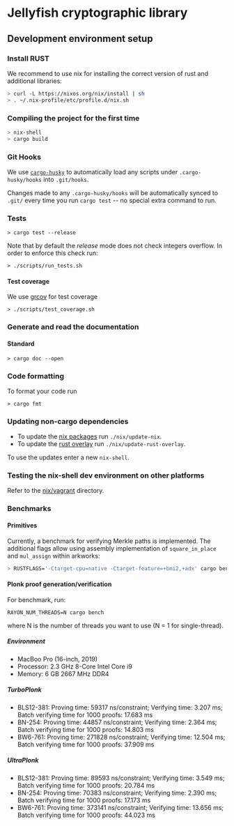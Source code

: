 # Jellyfish cryptographic library

## Development environment setup

### Install RUST

We recommend to use nix for installing the correct version of rust and
additional libraries:
```bash
> curl -L https://nixos.org/nix/install | sh
> . ~/.nix-profile/etc/profile.d/nix.sh
```

### Compiling the project for the first time

```bash
> nix-shell
> cargo build
```

### Git Hooks

We use [`cargo-husky`](https://github.com/rhysd/cargo-husky) to automatically load any scripts under `.cargo-husky/hooks` into `.git/hooks`.

Changes made to any `.cargo-husky/hooks` will be automatically synced to `.git/` every time you run `cargo test` -- no special extra command to run.

### Tests

```
> cargo test --release
```

Note that by default the *release* mode does not check integers overflow.
In order to enforce this check run:

```
> ./scripts/run_tests.sh
```

#### Test coverage

We use [grcov](https://github.com/mozilla/grcov) for test coverage 

```
> ./scripts/test_coverage.sh
```

### Generate and read the documentation

#### Standard

```
> cargo doc --open
```

### Code formatting

To format your code run

```
> cargo fmt
```

### Updating non-cargo dependencies

- To update the [nix packages](https://github.com/NixOS/nixpkgs) run `./nix/update-nix`.
- To update the [rust overlay](https://github.com/oxalica/rust-overlay) run
  `./nix/update-rust-overlay`.

To use the updates enter a new `nix-shell`.

### Testing the nix-shell dev environment on other platforms
Refer to the [nix/vagrant](./nix/vagrant/) directory.

### Benchmarks

#### Primitives

Currently, a benchmark for verifying Merkle paths is implemented.
The additional flags allow using assembly implementation of `square_in_place` and `mul_assign` within arkworks:

```bash
> RUSTFLAGS='-Ctarget-cpu=native -Ctarget-feature=+bmi2,+adx' cargo bench --bench=merkle_path
```


#### Plonk proof generation/verification
For benchmark, run:
```
RAYON_NUM_THREADS=N cargo bench
```
where N is the number of threads you want to use (N = 1 for single-thread).

##### Environment
- MacBoo Pro (16-inch, 2019)
- Processor: 2.3 GHz 8-Core Intel Core i9
- Memory: 6 GB 2667 MHz DDR4

##### TurboPlonk
- BLS12-381: Proving time: 59317 ns/constraint; Verifying time: 3.207 ms; Batch verifying time for 1000 proofs: 17.683 ms
- BN-254: Proving time: 44857 ns/constraint; Verifying time: 2.364 ms; Batch verifying time for 1000 proofs: 14.803 ms
- BW6-761: Proving time: 271828 ns/constraint; Verifying time: 12.504 ms; Batch verifying time for 1000 proofs: 37.909 ms

##### UltraPlonk
- BLS12-381: Proving time: 89593 ns/constraint; Verifying time: 3.549 ms; Batch verifying time for 1000 proofs: 20.784 ms
- BN-254: Proving time: 70383 ns/constraint; Verifying time: 2.390 ms; Batch verifying time for 1000 proofs: 17.173 ms
- BW6-761: Proving time: 373141 ns/constraint; Verifying time: 13.656 ms; Batch verifying time for 1000 proofs: 44.023 ms



